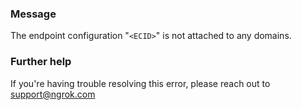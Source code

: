
### Message
The endpoint configuration "<code>&lt;ECID&gt;</code>" is not attached to any domains.

### Further help
If you're having trouble resolving this error, please reach out to [support@ngrok.com](mailto:support@ngrok.com?subject=Help%20with%20ERR_NGROK_5303)


